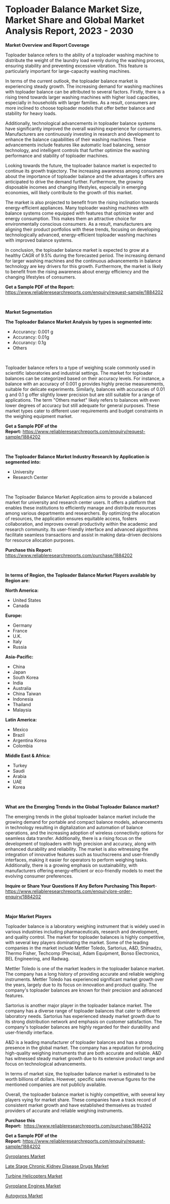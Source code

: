 <p><h1>Toploader Balance Market Size, Market Share and Global Market Analysis Report, 2023 - 2030</h1></p><p><strong>Market Overview and Report Coverage</strong></p>
<p><p>Toploader balance refers to the ability of a toploader washing machine to distribute the weight of the laundry load evenly during the washing process, ensuring stability and preventing excessive vibration. This feature is particularly important for large-capacity washing machines.</p><p>In terms of the current outlook, the toploader balance market is experiencing steady growth. The increasing demand for washing machines with toploader balance can be attributed to several factors. Firstly, there is a rising trend towards larger washing machines with higher load capacities, especially in households with larger families. As a result, consumers are more inclined to choose toploader models that offer better balance and stability for heavy loads.</p><p>Additionally, technological advancements in toploader balance systems have significantly improved the overall washing experience for consumers. Manufacturers are continuously investing in research and development to enhance the balance capabilities of their washing machines. These advancements include features like automatic load balancing, sensor technology, and intelligent controls that further optimize the washing performance and stability of toploader machines.</p><p>Looking towards the future, the toploader balance market is expected to continue its growth trajectory. The increasing awareness among consumers about the importance of toploader balance and the advantages it offers are anticipated to drive the demand further. Furthermore, the growing disposable incomes and changing lifestyles, especially in emerging economies, will likely contribute to the growth of this market.</p><p>The market is also projected to benefit from the rising inclination towards energy-efficient appliances. Many toploader washing machines with balance systems come equipped with features that optimize water and energy consumption. This makes them an attractive choice for environmentally conscious consumers. As a result, manufacturers are aligning their product portfolios with these trends, focusing on developing technologically advanced, energy-efficient toploader washing machines with improved balance systems.</p><p>In conclusion, the toploader balance market is expected to grow at a healthy CAGR of 9.5% during the forecasted period. The increasing demand for larger washing machines and the continuous advancements in balance technology are key drivers for this growth. Furthermore, the market is likely to benefit from the rising awareness about energy efficiency and the changing lifestyles of consumers.</p></p>
<p><strong>Get a Sample PDF of the Report:</strong> <a href="https://www.reliableresearchreports.com/enquiry/request-sample/1884202">https://www.reliableresearchreports.com/enquiry/request-sample/1884202</a></p>
<p>&nbsp;</p>
<p><strong>Market Segmentation</strong></p>
<p><strong>The Toploader Balance Market Analysis by types is segmented into:</strong></p>
<p><ul><li>Accurancy: 0.001 g</li><li>Accurancy: 0.01g</li><li>Accurancy: 0.1g</li><li>Others</li></ul></p>
<p>&nbsp;</p>
<p><p>Toploader balance refers to a type of weighing scale commonly used in scientific laboratories and industrial settings. The market for toploader balances can be categorized based on their accuracy levels. For instance, a balance with an accuracy of 0.001 g provides highly precise measurements, suitable for delicate experiments. Similarly, balances with accuracies of 0.01 g and 0.1 g offer slightly lower precision but are still suitable for a range of applications. The term "Others market" likely refers to balances with even lower degrees of accuracy but still adequate for general purposes. These market types cater to different user requirements and budget constraints in the weighing equipment market.</p></p>
<p><strong>Get a Sample PDF of the Report:</strong>&nbsp;<a href="https://www.reliableresearchreports.com/enquiry/request-sample/1884202">https://www.reliableresearchreports.com/enquiry/request-sample/1884202</a></p>
<p>&nbsp;</p>
<p><strong>The Toploader Balance Market Industry Research by Application is segmented into:</strong></p>
<p><ul><li>University</li><li>Research Center</li></ul></p>
<p>&nbsp;</p>
<p><p>The Toploader Balance Market Application aims to provide a balanced market for university and research center users. It offers a platform that enables these institutions to efficiently manage and distribute resources among various departments and researchers. By optimizing the allocation of resources, the application ensures equitable access, fosters collaboration, and improves overall productivity within the academic and research community. Its user-friendly interface and advanced algorithms facilitate seamless transactions and assist in making data-driven decisions for resource allocation purposes.</p></p>
<p><strong>Purchase this Report:</strong>&nbsp; <a href="https://www.reliableresearchreports.com/purchase/1884202">https://www.reliableresearchreports.com/purchase/1884202</a></p>
<p>&nbsp;</p>
<p><strong>In terms of Region, the Toploader Balance Market Players available by Region are:</strong></p>
<p>
    <p> <strong> North America: </strong>
        <ul>
            <li>United States</li>
            <li>Canada</li>
        </ul>
        </p> 
    <p> <strong> Europe: </strong>
        <ul>
            <li>Germany</li>
            <li>France</li>
            <li>U.K.</li>
            <li>Italy</li>
            <li>Russia</li>
        </ul>
        </p> 
    <p> <strong> Asia-Pacific: </strong>
        <ul>
            <li>China</li>
            <li>Japan</li>
            <li>South Korea</li>
            <li>India</li>
            <li>Australia</li>
            <li>China Taiwan</li>
            <li>Indonesia</li>
            <li>Thailand</li>
            <li>Malaysia</li>
        </ul>
        </p> 
    <p> <strong> Latin America: </strong>
        <ul>
            <li>Mexico</li>
            <li>Brazil</li>
            <li>Argentina Korea</li>
            <li>Colombia</li>
        </ul>
        </p> 
    <p> <strong> Middle East & Africa: </strong>
        <ul>
            <li>Turkey</li>
            <li>Saudi</li>
            <li>Arabia</li>
            <li>UAE</li>
            <li>Korea</li>
        </ul>
    </p>
    </p>
<p>&nbsp;</p>
<p><strong>What are the Emerging Trends in the Global Toploader Balance market?</strong></p>
<p><p>The emerging trends in the global toploader balance market include the growing demand for portable and compact balance models, advancements in technology resulting in digitalization and automation of balance operations, and the increasing adoption of wireless connectivity options for seamless data transfer. Additionally, there is a rising focus on the development of toploaders with high precision and accuracy, along with enhanced durability and reliability. The market is also witnessing the integration of innovative features such as touchscreens and user-friendly interfaces, making it easier for operators to perform weighing tasks. Additionally, there is a growing emphasis on sustainability, with manufacturers offering energy-efficient or eco-friendly models to meet the evolving consumer preferences.</p></p>
<p><strong>Inquire or Share Your Questions If Any Before Purchasing This Report</strong>- <a href="https://www.reliableresearchreports.com/enquiry/pre-order-enquiry/1884202">https://www.reliableresearchreports.com/enquiry/pre-order-enquiry/1884202</a></p>
<p>&nbsp;</p>
<p><strong>Major Market Players</strong></p>
<p><p>Toploader balance is a laboratory weighing instrument that is widely used in various industries including pharmaceuticals, research and development, and quality control. The market for toploader balances is highly competitive, with several key players dominating the market. Some of the leading companies in the market include Mettler Toledo, Sartorius, A&D, Shimadzu, Thermo Fisher, Techcomp (Precisa), Adam Equipment, Bonso Electronics, BEL Engineering, and Radwag.</p><p>Mettler Toledo is one of the market leaders in the toploader balance market. The company has a long history of providing accurate and reliable weighing instruments. Mettler Toledo has experienced significant market growth over the years, largely due to its focus on innovation and product quality. The company's toploader balances are known for their precision and advanced features.</p><p>Sartorius is another major player in the toploader balance market. The company has a diverse range of toploader balances that cater to different laboratory needs. Sartorius has experienced steady market growth due to its strong distribution network and emphasis on customer satisfaction. The company's toploader balances are highly regarded for their durability and user-friendly interface.</p><p>A&D is a leading manufacturer of toploader balances and has a strong presence in the global market. The company has a reputation for producing high-quality weighing instruments that are both accurate and reliable. A&D has witnessed steady market growth due to its extensive product range and focus on technological advancements.</p><p>In terms of market size, the toploader balance market is estimated to be worth billions of dollars. However, specific sales revenue figures for the mentioned companies are not publicly available.</p><p>Overall, the toploader balance market is highly competitive, with several key players vying for market share. These companies have a track record of consistent market growth and have established themselves as trusted providers of accurate and reliable weighing instruments.</p></p>
<p><strong>Purchase this Report:</strong>&nbsp;&nbsp;<a href="https://www.reliableresearchreports.com/purchase/1884202">https://www.reliableresearchreports.com/purchase/1884202</a></p>
<p></p>
<p><strong>Get a Sample PDF of the Report:</strong>&nbsp;<a href="https://www.reliableresearchreports.com/enquiry/request-sample/1884202">https://www.reliableresearchreports.com/enquiry/request-sample/1884202</a></p>
<p><p><a href="https://medium.com/@birdielynch645/gyroplanes-market-comprehensive-assessment-by-type-application-and-geography-589fd83e6e95">Gyroplanes Market</a></p><p><a href="https://github.com/RichRobinson5/Market-Research-Report-List-2/blob/main/late-stage-chronic-kidney-disease-drugs-market.md">Late Stage Chronic Kidney Disease Drugs Market</a></p><p><a href="https://medium.com/@dougschmidt645/turbine-helicopters-market-furnishes-information-on-market-share-market-trends-and-market-growth-7caafbc2280b">Turbine Helicopters Market</a></p><p><a href="https://medium.com/@kelsitorphy644/gyroplane-engines-market-competitive-analysis-market-trends-and-forecast-to-2030-755f18e8fb55">Gyroplane Engines Market</a></p><p><a href="https://medium.com/@briaabshire64/autogyros-market-analysis-its-cagr-market-segmentation-and-global-industry-overview-819303187793">Autogyros Market</a></p></p>